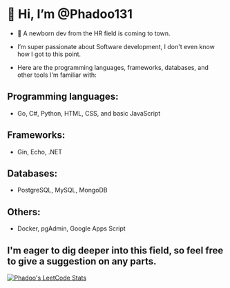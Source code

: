 # 👋 Hi, I’m @Phadoo131
- 👀 A newborn dev from the HR field is coming to town.
- I’m super passionate about Software development, I don't even know how I got to this point.

- Here are the programming languages, frameworks, databases, and other tools I'm familiar with:

## Programming languages: 
- Go, C#, Python, HTML, CSS, and basic JavaScript
## Frameworks: 
- Gin, Echo, .NET
## Databases: 
- PostgreSQL, MySQL, MongoDB
## Others:
- Docker, pgAdmin, Google Apps Script

## I'm eager to dig deeper into this field, so feel free to give a suggestion on any parts.


[![Phadoo's LeetCode Stats](https://leetcode-stats.vercel.app/api?username=Slight1304&theme=Dark)](https://github.com/JeremyTsaii/leetcode-stats)


<!---
Phadoo131/Phadoo131 is a ✨ special ✨ repository because its `README.md` (this file) appears on your GitHub profile.
You can click the Preview link to take a look at your changes.
--->
